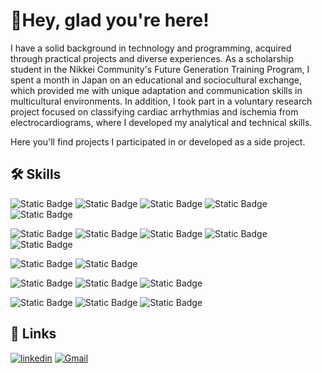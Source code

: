 # 🤗Hey, glad you're here!
I have a solid background in technology and programming, acquired through practical projects and diverse experiences. As a scholarship student in the Nikkei Community's Future Generation Training Program, I spent a month in Japan on an educational and sociocultural exchange, which provided me with unique adaptation and communication skills in multicultural environments. In addition, I took part in a voluntary research project focused on classifying cardiac arrhythmias and ischemia from electrocardiograms, where I developed my analytical and technical skills.

Here you'll find projects I participated in or developed as a side project. 

## 🛠 Skills

![Static Badge](https://img.shields.io/badge/Python-20232A?style=for-the-badge&logo=python&logoColor=fff)
![Static Badge](https://img.shields.io/badge/C-20232A?style=for-the-badge&logo=c&logoColor=blue)
![Static Badge](https://img.shields.io/badge/Java-20232A?style=for-the-badge&logo=openjdk&logoColor=orange)
![Static Badge](https://img.shields.io/badge/JavaScript-20232A?style=for-the-badge&logo=javascript&logoColor=yellow)
![Static Badge](https://img.shields.io/badge/Clojure-20232A?style=for-the-badge&logo=clojure&logoColor=green)

![Static Badge](https://img.shields.io/badge/pandas-20232A?style=for-the-badge&logo=pandas)
![Static Badge](https://img.shields.io/badge/numpy-20232A?style=for-the-badge&logo=numpy)
![Static Badge](https://img.shields.io/badge/tensorflow-20232A?style=for-the-badge&logo=tensorflow)
![Static Badge](https://img.shields.io/badge/scikitlearn-20232A?style=for-the-badge&logo=scikitlearn)
![Static Badge](https://img.shields.io/badge/jupyter-20232A?style=for-the-badge&logo=jupyter)

![Static Badge](https://img.shields.io/badge/Postgresql-20232A?style=for-the-badge&logo=postgresql&logoColor=blue)
![Static Badge](https://img.shields.io/badge/MongoDB-20232A?style=for-the-badge&logo=mongodb&logoColor=green)

![Static Badge](https://img.shields.io/badge/HTML-20232A?style=for-the-badge&logo=html5&logoColor=orange)
![Static Badge](https://img.shields.io/badge/CSS-20232A?style=for-the-badge&logo=css3&logoColor=blue)
![Static Badge](https://img.shields.io/badge/Postman-20232A?style=for-the-badge&logo=postman&logoColor=orange)

![Static Badge](https://img.shields.io/badge/GIT-20232A?style=for-the-badge&logo=git&logoColor=orange)
![Static Badge](https://img.shields.io/badge/Oracle%20Cloud-20232A?style=for-the-badge&logo=oracle&logoColor=orange)
![Static Badge](https://img.shields.io/badge/AWS-20232A?style=for-the-badge&logo=amazon-web-services&logoColor=white)


## 🔗 Links

[![linkedin](https://img.shields.io/badge/linkedin-0A66C2?style=for-the-badge&logo=linkedin&logoColor=white)](https://www.linkedin.com/in/kenzo-komati/)
[![Gmail](https://img.shields.io/badge/Mail-c14438?style=for-the-badge&logo=gmail&logoColor=white)](mailto:kenzo.komati@gmail.com)
